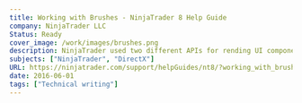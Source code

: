 ```yaml
---
title: Working with Brushes - NinjaTrader 8 Help Guide
company: NinjaTrader LLC
Status: Ready
cover_image: /work/images/brushes.png
description: NinjaTrader used two different APIs for rending UI components, depending on the performance required. This often caused confusion between the types of .NET objects used for certain tasks, and also required a little bit of guidance to help developers understand some of the multi-threaded implications of using certain types across the life cycle of each object.
subjects: ["NinjaTrader", "DirectX"]
URL: https://ninjatrader.com/support/helpGuides/nt8/?working_with_brushes.htm
date: 2016-06-01
tags: ["Technical writing"]
---
```

